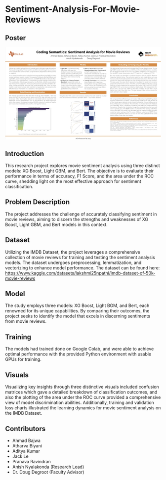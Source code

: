 # Sentiment-Analysis-For-Movie-Reviews

## Poster
![](./poster.jpg)

## Introduction
This research project explores movie sentiment analysis using three distinct models: XG Boost, Light GBM, and Bert. The objective is to evaluate their performance in terms of accuracy, F1 Score, and the area under the ROC curve, shedding light on the most effective approach for sentiment classification.

## Problem Description
The project addresses the challenge of accurately classifying sentiment in movie reviews, aiming to discern the strengths and weaknesses of XG Boost, Light GBM, and Bert models in this context.

## Dataset
Utilizing the IMDB Dataset, the project leverages a comprehensive collection of movie reviews for training and testing the sentiment analysis models. The dataset undergoes preprocessing, lemmatization, and vectorizing to enhance model performance. The dataset can be found here: https://www.kaggle.com/datasets/lakshmi25npathi/imdb-dataset-of-50k-movie-reviews 

## Model
The study employs three models: XG Boost, Light BGM, and Bert, each renowned for its unique capabilities. By comparing their outcomes, the project seeks to identify the model that excels in discerning sentiments from movie reviews.

## Training
The models had trained done on Google Colab, and were able to achieve optimal performance with the provided Python environment with usable GPUs for training.

## Visuals
Visualizing key insights through three distinctive visuals included confusion matrices which gave a detailed breakdown of classification outcomes, and also the plotting of the area under the ROC curve provided a comprehensive view of model discrimination abilities. Additionally, training and validation loss charts illustrated the learning dynamics for movie sentiment analysis on the IMDB Dataset.


## Contributors
- Ahmad Bajwa
- Atharva Biyani
- Aditya Kumar
- Jack Le
- Pranava Ravindran
- Anish Nyalakonda (Research Lead)
- Dr. Doug Degroot (Faculty Advisor)
